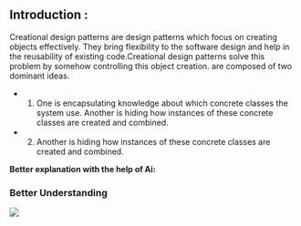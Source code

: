 ## Introduction :
Creational design patterns are design patterns which focus on creating objects effectively. They bring flexibility to the software design and help in the reusability of existing code.Creational design patterns solve this problem by somehow controlling this object creation. are composed of two dominant ideas.

- 1. One is encapsulating knowledge about which concrete classes the system use.
Another is hiding how instances of these concrete classes are created and combined.

- 2. Another is hiding how instances of these concrete classes are created and combined.

**Better explanation with the help of Ai:**





### Better Understanding
![](https://www.gofpattern.com/creational/patterns/images/creational-process.jpg?ezimgfmt=rs:908x801/rscb1/ng:webp/ngcb1)